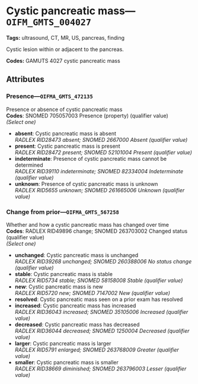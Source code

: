 # Cystic pancreatic mass—`OIFM_GMTS_004027`

**Tags:** ultrasound, CT, MR, US, pancreas, finding

Cystic lesion within or adjacent to the pancreas.

**Codes:** GAMUTS 4027 cystic pancreatic mass

## Attributes

### Presence—`OIFMA_GMTS_472135`

Presence or absence of cystic pancreatic mass  
**Codes**: SNOMED 705057003 Presence (property) (qualifier value)  
*(Select one)*

- **absent**: Cystic pancreatic mass is absent  
_RADLEX RID28473 absent; SNOMED 2667000 Absent (qualifier value)_
- **present**: Cystic pancreatic mass is present  
_RADLEX RID28472 present; SNOMED 52101004 Present (qualifier value)_
- **indeterminate**: Presence of cystic pancreatic mass cannot be determined  
_RADLEX RID39110 indeterminate; SNOMED 82334004 Indeterminate (qualifier value)_
- **unknown**: Presence of cystic pancreatic mass is unknown  
_RADLEX RID5655 unknown; SNOMED 261665006 Unknown (qualifier value)_

### Change from prior—`OIFMA_GMTS_567258`

Whether and how a cystic pancreatic mass has changed over time  
**Codes**: RADLEX RID49896 change; SNOMED 263703002 Changed status (qualifier value)  
*(Select one)*

- **unchanged**: Cystic pancreatic mass is unchanged  
_RADLEX RID39268 unchanged; SNOMED 260388006 No status change (qualifier value)_
- **stable**: Cystic pancreatic mass is stable  
_RADLEX RID5734 stable; SNOMED 58158008 Stable (qualifier value)_
- **new**: Cystic pancreatic mass is new  
_RADLEX RID5720 new; SNOMED 7147002 New (qualifier value)_
- **resolved**: Cystic pancreatic mass seen on a prior exam has resolved  
- **increased**: Cystic pancreatic mass has increased  
_RADLEX RID36043 increased; SNOMED 35105006 Increased (qualifier value)_
- **decreased**: Cystic pancreatic mass has decreased  
_RADLEX RID36044 decreased; SNOMED 1250004 Decreased (qualifier value)_
- **larger**: Cystic pancreatic mass is larger  
_RADLEX RID5791 enlarged; SNOMED 263768009 Greater (qualifier value)_
- **smaller**: Cystic pancreatic mass is smaller  
_RADLEX RID38669 diminished; SNOMED 263796003 Lesser (qualifier value)_